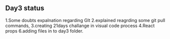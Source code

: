 Day3 status
-----------
1.Some doubts expalnation regarding GIt
2.explained reagrding some git pull commands, 
3.creating 21days challange in visual code  process
4.React props 
6.adding files in to day3 folder.
